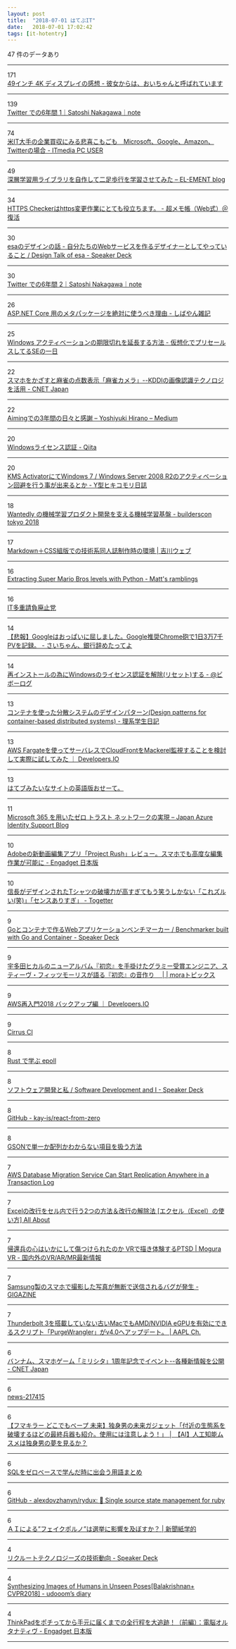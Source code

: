 ```yaml
---
layout: post
title:  "2018-07-01 はてぶIT"
date:   2018-07-01 17:02:42
tags: [it-hotentry]
---
```

47 件のデータあり

<hr><div class="row">
<div class="col-1"><span class="badge badge-pill badge-success h2">171</span></div>
<div class="col-11"><a href='http://blog.inouetakuya.info/entry/2018/06/30/204134' target='_blank'>49インチ 4K ディスプレイの感想 - 彼女からは、おいちゃんと呼ばれています</a></div>
</div>
<hr>
<div class="row">
<div class="col-1"><span class="badge badge-pill badge-success h2">139</span></div>
<div class="col-11"><a href='https://note.mu/psychs/n/nc519c2c85801' target='_blank'>Twitter での6年間 1｜Satoshi Nakagawa｜note</a></div>
</div>
<hr>
<div class="row">
<div class="col-1"><span class="badge badge-pill badge-success h2">74</span></div>
<div class="col-11"><a href='http://www.itmedia.co.jp/pcuser/articles/1807/01/news011.html' target='_blank'>米IT大手の企業買収にみる悲喜こもごも　Microsoft、Google、Amazon、Twitterの場合 - ITmedia PC USER</a></div>
</div>
<hr>
<div class="row">
<div class="col-1"><span class="badge badge-pill badge-success h2">49</span></div>
<div class="col-11"><a href='http://el-ement.com/blog/2018/06/30/full-ddpg/' target='_blank'>深層学習用ライブラリを自作して二足歩行を学習させてみた – EL-EMENT blog</a></div>
</div>
<hr>
<div class="row">
<div class="col-1"><span class="badge badge-pill badge-success h2">34</span></div>
<div class="col-11"><a href='https://www.ituki-yu2.net/entry/https_checker' target='_blank'>HTTPS Checkerはhttps変更作業にとても役立ちます。 - 超メモ帳（Web式）＠復活</a></div>
</div>
<hr>
<div class="row">
<div class="col-1"><span class="badge badge-pill badge-success h2">30</span></div>
<div class="col-11"><a href='https://speakerdeck.com/ken_c_lo/design-talk-of-esa?slide=18' target='_blank'>esaのデザインの話 - 自分たちのWebサービスを作るデザイナーとしてやっていること / Design Talk of esa - Speaker Deck</a></div>
</div>
<hr>
<div class="row">
<div class="col-1"><span class="badge badge-pill badge-success h2">30</span></div>
<div class="col-11"><a href='https://note.mu/psychs/n/nf073d58a2c4e' target='_blank'>Twitter での6年間 2｜Satoshi Nakagawa｜note</a></div>
</div>
<hr>
<div class="row">
<div class="col-1"><span class="badge badge-pill badge-success h2">26</span></div>
<div class="col-11"><a href='https://blog.shibayan.jp/entry/20180701/1530374130' target='_blank'>ASP.NET Core 用のメタパッケージを絶対に使うべき理由 - しばやん雑記</a></div>
</div>
<hr>
<div class="row">
<div class="col-1"><span class="badge badge-pill badge-success h2">25</span></div>
<div class="col-11"><a href='http://d.hatena.ne.jp/ogawad/20101206/1291587061' target='_blank'>Windows アクティベーションの期限切れを延長する方法 - 仮想化でプリセールスしてるSEの一日</a></div>
</div>
<hr>
<div class="row">
<div class="col-1"><span class="badge badge-pill badge-success h2">22</span></div>
<div class="col-11"><a href='https://japan.cnet.com/article/35121727/' target='_blank'>スマホをかざすと麻雀の点数表示「麻雀カメラ」--KDDIの画像認識テクノロジを活用 - CNET Japan</a></div>
</div>
<hr>
<div class="row">
<div class="col-1"><span class="badge badge-pill badge-success h2">22</span></div>
<div class="col-11"><a href='https://medium.com/@yhirano55/f575a06129cf' target='_blank'>Aimingでの3年間の日々と感謝 – Yoshiyuki Hirano – Medium</a></div>
</div>
<hr>
<div class="row">
<div class="col-1"><span class="badge badge-pill badge-success h2">20</span></div>
<div class="col-11"><a href='https://qiita.com/rocca0504/items/3ebdc30543ebe9285959' target='_blank'>Windowsライセンス認証 - Qiita</a></div>
</div>
<hr>
<div class="row">
<div class="col-1"><span class="badge badge-pill badge-success h2">20</span></div>
<div class="col-11"><a href='http://type-y.com/2010/03/kms-activator-windows-7-activation.html' target='_blank'>KMS ActivatorにてWindows 7 / Windows Server 2008 R2のアクティベーション回避を行う事が出来るとか - Y型ヒキコモリ日誌</a></div>
</div>
<hr>
<div class="row">
<div class="col-1"><span class="badge badge-pill badge-success h2">18</span></div>
<div class="col-11"><a href='https://builderscon.io/tokyo/2018/session/bacea03a-9bb6-4042-a31e-983b23efca59' target='_blank'>Wantedly の機械学習プロダクト開発を支える機械学習基盤 - builderscon tokyo 2018</a></div>
</div>
<hr>
<div class="row">
<div class="col-1"><span class="badge badge-pill badge-success h2">17</span></div>
<div class="col-11"><a href='https://yoshikawaweb.com/markdown-css.html' target='_blank'>Markdown＋CSS組版での技術系同人誌制作時の環境 | 吉川ウェブ</a></div>
</div>
<hr>
<div class="row">
<div class="col-1"><span class="badge badge-pill badge-success h2">16</span></div>
<div class="col-11"><a href='http://matthewearl.github.io/2018/06/28/smb-level-extractor/' target='_blank'>Extracting Super Mario Bros levels with Python - Matt's ramblings</a></div>
</div>
<hr>
<div class="row">
<div class="col-1"><span class="badge badge-pill badge-success h2">16</span></div>
<div class="col-11"><a href='https://anond.hatelabo.jp/20180701003148' target='_blank'>IT多重請負廃止党</a></div>
</div>
<hr>
<div class="row">
<div class="col-1"><span class="badge badge-pill badge-success h2">14</span></div>
<div class="col-11"><a href='http://www.saichanblog.com/entry/chromehou' target='_blank'>【悲報】Googleはおっぱいに屈しました。Google推奨Chrome砲で1日3万7千PVを記録。 - さいちゃん、銀行辞めたってよ</a></div>
</div>
<hr>
<div class="row">
<div class="col-1"><span class="badge badge-pill badge-success h2">14</span></div>
<div class="col-11"><a href='https://sites.google.com/site/bknobiboroku/windows/reset_activation_on_windows' target='_blank'>再インストールの為にWindowsのライセンス認証を解除(リセット)する - @ビボーログ</a></div>
</div>
<hr>
<div class="row">
<div class="col-1"><span class="badge badge-pill badge-success h2">13</span></div>
<div class="col-11"><a href='https://kiririmode.hatenablog.jp/entry/20180630/1530329159' target='_blank'>コンテナを使った分散システムのデザインパターン(Design patterns for container-based distributed systems) - 理系学生日記</a></div>
</div>
<hr>
<div class="row">
<div class="col-1"><span class="badge badge-pill badge-success h2">13</span></div>
<div class="col-11"><a href='https://dev.classmethod.jp/cloud/aws/fargate-mackerel-cloudfront-poc/' target='_blank'>AWS Fargateを使ってサーバレスでCloudFrontをMackerel監視することを検討して実際に試してみた ｜ Developers.IO</a></div>
</div>
<hr>
<div class="row">
<div class="col-1"><span class="badge badge-pill badge-success h2">13</span></div>
<div class="col-11"><a href='https://anond.hatelabo.jp/20140107173908' target='_blank'>はてブみたいなサイトの英語版おせーて。</a></div>
</div>
<hr>
<div class="row">
<div class="col-1"><span class="badge badge-pill badge-success h2">11</span></div>
<div class="col-11"><a href='https://blogs.technet.microsoft.com/jpazureid/2018/06/29/building-zero-trust-networks-with-microsoft-365/' target='_blank'>Microsoft 365 を用いたゼロ トラスト ネットワークの実現 – Japan Azure Identity Support Blog</a></div>
</div>
<hr>
<div class="row">
<div class="col-1"><span class="badge badge-pill badge-success h2">10</span></div>
<div class="col-11"><a href='https://japanese.engadget.com/2018/06/28/adobe-project-rush/' target='_blank'>Adobeの新動画編集アプリ「Project Rush」レビュー。スマホでも高度な編集作業が可能に - Engadget 日本版</a></div>
</div>
<hr>
<div class="row">
<div class="col-1"><span class="badge badge-pill badge-success h2">10</span></div>
<div class="col-11"><a href='https://togetter.com/li/1242266' target='_blank'>信長がデザインされたTシャツの破壊力が高すぎてもう笑うしかない「これズルい(笑)」「センスありすぎ」 - Togetter</a></div>
</div>
<hr>
<div class="row">
<div class="col-1"><span class="badge badge-pill badge-success h2">9</span></div>
<div class="col-11"><a href='https://speakerdeck.com/fujiwara3/benchmarker-built-with-go-and-container?slide=47' target='_blank'>Goとコンテナで作るWebアプリケーションベンチマーカー / Benchmarker built with Go and Container - Speaker Deck</a></div>
</div>
<hr>
<div class="row">
<div class="col-1"><span class="badge badge-pill badge-success h2">9</span></div>
<div class="col-11"><a href='http://mora.jp/topics/interview/stevefitzmaurice_utadahatsukoi/' target='_blank'>宇多田ヒカルのニューアルバム『初恋』を手掛けたグラミー受賞エンジニア、スティーヴ・フィッツモーリスが語る『初恋』の音作り　 | | moraトピックス</a></div>
</div>
<hr>
<div class="row">
<div class="col-1"><span class="badge badge-pill badge-success h2">9</span></div>
<div class="col-11"><a href='https://dev.classmethod.jp/cloud/aws/2018-aws-re-entering-backup/' target='_blank'>AWS再入門2018 バックアップ編 ｜ Developers.IO</a></div>
</div>
<hr>
<div class="row">
<div class="col-1"><span class="badge badge-pill badge-success h2">9</span></div>
<div class="col-11"><a href='https://cirrus-ci.org/' target='_blank'>Cirrus CI</a></div>
</div>
<hr>
<div class="row">
<div class="col-1"><span class="badge badge-pill badge-success h2">8</span></div>
<div class="col-11"><a href='https://qiita.com/DUxCA/items/7b16ab18d66485ace1c6' target='_blank'>Rust で学ぶ epoll</a></div>
</div>
<hr>
<div class="row">
<div class="col-1"><span class="badge badge-pill badge-success h2">8</span></div>
<div class="col-11"><a href='https://speakerdeck.com/motemen/software-development-and-i?slide=48' target='_blank'>ソフトウェア開発と私 / Software Development and I - Speaker Deck</a></div>
</div>
<hr>
<div class="row">
<div class="col-1"><span class="badge badge-pill badge-success h2">8</span></div>
<div class="col-11"><a href='https://github.com/kay-is/react-from-zero' target='_blank'>GitHub - kay-is/react-from-zero</a></div>
</div>
<hr>
<div class="row">
<div class="col-1"><span class="badge badge-pill badge-success h2">8</span></div>
<div class="col-11"><a href='https://qiita.com/RYO-4947123/items/176a16003affefabc73e' target='_blank'>GSONで単一か配列かわからない項目を扱う方法</a></div>
</div>
<hr>
<div class="row">
<div class="col-1"><span class="badge badge-pill badge-success h2">7</span></div>
<div class="col-11"><a href='https://aws.amazon.com/about-aws/whats-new/2018/06/aws-dms-can-start-replication-anywhere-in-a-transaction-log/' target='_blank'>AWS Database Migration Service Can Start Replication Anywhere in a Transaction Log</a></div>
</div>
<hr>
<div class="row">
<div class="col-1"><span class="badge badge-pill badge-success h2">7</span></div>
<div class="col-11"><a href='https://allabout.co.jp/gm/gc/475222/' target='_blank'>Excelの改行をセル内で行う2つの方法＆改行の解除法 [エクセル（Excel）の使い方] All About</a></div>
</div>
<hr>
<div class="row">
<div class="col-1"><span class="badge badge-pill badge-success h2">7</span></div>
<div class="col-11"><a href='https://www.moguravr.com/mind-at-war/' target='_blank'>帰還兵の心はいかにして傷つけられたのか VRで描き体験するPTSD | Mogura VR - 国内外のVR/AR/MR最新情報</a></div>
</div>
<hr>
<div class="row">
<div class="col-1"><span class="badge badge-pill badge-success h2">7</span></div>
<div class="col-11"><a href='https://gigazine.net/news/20180701-samsung-phones-sending-photos-unknowingly/' target='_blank'>Samsung製のスマホで撮影した写真が無断で送信されるバグが発生 - GIGAZINE</a></div>
</div>
<hr>
<div class="row">
<div class="col-1"><span class="badge badge-pill badge-success h2">7</span></div>
<div class="col-11"><a href='https://applech2.com/archives/20180701-purge-wrangler-v4-now-available.html' target='_blank'>Thunderbolt 3を搭載していない古いMacでもAMD/NVIDIA eGPUを有効にできるスクリプト「PurgeWrangler」がv4.0へアップデート。 | AAPL Ch.</a></div>
</div>
<hr>
<div class="row">
<div class="col-1"><span class="badge badge-pill badge-success h2">6</span></div>
<div class="col-11"><a href='https://japan.cnet.com/article/35121726/' target='_blank'>バンナム、スマホゲーム「ミリシタ」1周年記念でイベント--各種新情報を公開 - CNET Japan</a></div>
</div>
<hr>
<div class="row">
<div class="col-1"><span class="badge badge-pill badge-success h2">6</span></div>
<div class="col-11"><a href='https://iphone-mania.jp/news-217415/' target='_blank'>news-217415</a></div>
</div>
<hr>
<div class="row">
<div class="col-1"><span class="badge badge-pill badge-success h2">6</span></div>
<div class="col-11"><a href='http://ai-topics.com/bug-repellent-spray/' target='_blank'>【フマキラー どこでもベープ 未来】独身男の未来ガジェット「付近の生態系を破壊するほどの最終兵器も紹介。使用には注意しよう！」 │ 【AI】人工知能ムスメは独身男の夢を見るか？</a></div>
</div>
<hr>
<div class="row">
<div class="col-1"><span class="badge badge-pill badge-success h2">6</span></div>
<div class="col-11"><a href='https://qiita.com/kenju/items/ad1550882565bad188d2' target='_blank'>SQLをゼロベースで学んだ時に出会う用語まとめ</a></div>
</div>
<hr>
<div class="row">
<div class="col-1"><span class="badge badge-pill badge-success h2">6</span></div>
<div class="col-11"><a href='https://github.com/alexdovzhanyn/rydux' target='_blank'>GitHub - alexdovzhanyn/rydux: 💾 Single source state management for ruby</a></div>
</div>
<hr>
<div class="row">
<div class="col-1"><span class="badge badge-pill badge-success h2">6</span></div>
<div class="col-11"><a href='https://kaztaira.wordpress.com/2018/06/30/%EF%BD%81%EF%BD%89%E3%81%AB%E3%82%88%E3%82%8B%E3%83%95%E3%82%A7%E3%82%A4%E3%82%AF%E3%83%9D%E3%83%AB%E3%83%8E%E3%81%AF%E7%B1%B3%E4%B8%AD%E9%96%93%E9%81%B8%E6%8C%99%E3%81%A7%E6%B0%BE%E6%BF%AB/' target='_blank'>ＡＩによる”フェイクポルノ”は選挙に影響を及ぼすか？ | 新聞紙学的</a></div>
</div>
<hr>
<div class="row">
<div class="col-1"><span class="badge badge-pill badge-success h2">4</span></div>
<div class="col-11"><a href='https://speakerdeck.com/yosuke_furukawa/rikurutotekufalserozizufalseji-shu-dong-xiang?slide=43' target='_blank'>リクルートテクノロジーズの技術動向 - Speaker Deck</a></div>
</div>
<hr>
<div class="row">
<div class="col-1"><span class="badge badge-pill badge-success h2">4</span></div>
<div class="col-11"><a href='http://udoooom.hatenablog.com/entry/2018/06/30/210742' target='_blank'>Synthesizing Images of Humans in Unseen Poses[Balakrishnan+ CVPR2018] - udooom’s diary</a></div>
</div>
<hr>
<div class="row">
<div class="col-1"><span class="badge badge-pill badge-success h2">4</span></div>
<div class="col-11"><a href='https://japanese.engadget.com/2018/06/29/thinkpad/' target='_blank'>ThinkPadをポチってから手元に届くまでの全行程を大追跡！（前編）：電脳オルタナティヴ - Engadget 日本版</a></div>
</div>
<hr>
